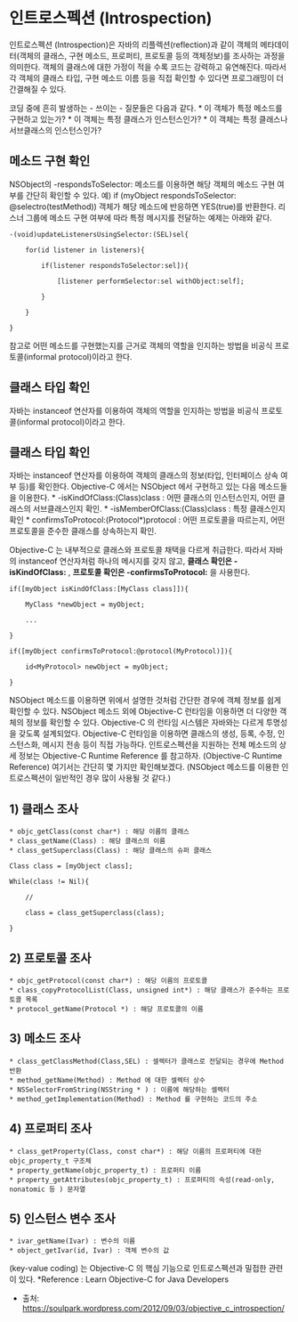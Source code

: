 # 인트로스펙션 (Introspection)
인트로스펙션 (Introspection)은 자바의 리플렉션(reflection)과 같이 객체의 메타데이터(객체의 클래스, 구현 메소드, 프로퍼티, 프로토콜 등의 객체정보)를 조사하는 과정을 의미한다.
객체의 클래스에 대한 가정이 적을 수록 코드는 강력하고 유연해진다. 따라서 각 객체의 클래스 타입, 구현 메소드 이름 등을 직접 확인할 수 있다면 프로그래밍이 더 간결해질 수 있다.

코딩 중에 흔히 발생하는 - 쓰이는 - 질문들은 다음과 같다.
	* 이 객체가 특정 메소드를 구현하고 있는가?
	* 이 객체는 특정 클래스가 인스턴스인가?
	* 이 객체는 특정 클래스나 서브클래스의 인스턴스인가?

## 메소드 구현 확인
NSObject의 -respondsToSelector: 메소드를 이용하면 해당 객체의 메소드 구현 여부를 간단히 확인할 수 있다.
예) if (myObject respondsToSelector: @selectro(testMethod))
객체가 해당 메소드에 반응하면 YES(true)를 반환한다. 리스너 그룹에 메소드 구현 여부에 따라 특정 메시지를 전달하는 예제는 아래와 같다. 

``` objc
-(void)updateListenersUsingSelector:(SEL)sel{

    for(id listener in listeners){

        if(listener respondsToSelector:sel]){

            [listener performSelector:sel withObject:self];

        }

    }

}
```

참고로 어떤 메소드를 구현했는지를 근거로 객체의 역할을 인지하는 방법을 비공식 프로토콜(informal protocol)이라고 한다.

## 클래스 타입 확인
자바는 instanceof 연산자를 이용하여 객체의 역할을 인지하는 방법을 비공식 프로토콜(informal protocol)이라고 한다.

## 클래스 타입 확인
자바는 instanceof 연산자를 이용하여 객체의 클래스의 정보(타입, 인터페이스 상속 여부 등)를 확인한다. Objective-C 에서는 NSObject 에서 구현하고 있는 다음 메소드들을 이용한다.
	* -isKindOfClass:(Class)class : 어떤 클래스의 인스턴스인지, 어떤 클래스의 서브클래스인지 확인.
	* -isMemberOfClass:(Class)class : 특정 클래스인지 확인
	* confirmsToProtocol:(Protocol*)protocol : 어떤 프로토콜을 따르는지, 어떤 프로토콜을 준수한 클래스를 상속하는지 확인.

Objective-C 는 내부적으로 클래스와 프로토콜 채택을 다르게 취급한다. 따라서 자바의 instanceof 연산자처럼 하나의 메시지를 갖지 않고, __클래스 확인은 -isKindOfClass:__ , __프로토콜 확인은 -confirmsToProtocol:__ 을 사용한다.
	
``` objc
if([myObject isKindOfClass:[MyClass class]]){

    MyClass *newObject = myObject;

    ...

}

if([myObject confirmsToProtocol:@protocol(MyProtocol)]){

    id<MyProtocol> newObject = myObject;

}
```

NSObject  메소드를 이용하면 위에서 설명한 것처럼 간단한 경우에 객체 정보를 쉽게 확인할 수 있다. NSObject 메소드 외에 Objective-C 런타임을 이용하면 더 다양한 객체의 정보를 확인할 수 있다. 
Objective-C 의 런타임 시스템은 자바와는 다르게 투명성을 갖도록 설계되었다. Objective-C 런타임을 이용하면 클래스의 생성, 등록, 수정, 인스턴스화, 메시지 전송 등이 직접 가능하다.
인트로스펙션을 지원하는 전체 메소드의 상세 정보는 Objective-C Runtime Reference 를 참고하자. (Objective-C Runtime Reference) 여기서는 간단히 몇 가지만 확인해보겠다. (NSObject 메소드를 이용한 인트로스펙션이 일반적인 경우 많이 사용될 것 같다.)

## 1) 클래스 조사
	* objc_getClass(const char*) : 해당 이름의 클래스
	* class_getName(Class) : 해당 클래스의 이름
	* class_getSuperclass(Class) : 해당 클래스의 슈퍼 클래스

``` objc
Class class = [myObject class];

While(class != Nil){

	// 

    class = class_getSuperclass(class);

}
```

## 2) 프로토콜 조사
	* objc_getProtocol(const char*) : 해당 이름의 프로토콜
	* class_copyProtocolList(Class, unsigned int*) : 해당 클래스가 준수하는 프로토콜 목록
	* protocol_getName(Protocol *) : 해당 프로토콜의 이름

## 3) 메소드 조사
	* class_getClassMethod(Class,SEL) : 셀렉터가 클래스로 전달되는 경우에 Method 반환
	* method_getName(Method) : Method 에 대한 셀렉터 상수
	* NSSelectorFromString(NSString * ) : 이름에 해당하는 셀렉터
	* method_getImplementation(Method) : Method 를 구현하는 코드의 주소

## 4) 프로퍼티 조사
	* class_getProperty(Class, const char*) : 해당 이름의 프로퍼티에 대한 objc_property_t 구조체
	* property_getName(objc_property_t) : 프로퍼티 이름
	* property_getAttributes(objc_property_t) : 프로퍼티의 속성(read-only, nonatomic 등 ) 문자열

## 5) 인스턴스 변수 조사
	* ivar_getName(Ivar) : 변수의 이름
	* object_getIvar(id, Ivar) : 객체 변수의 값

(key-value coding) 는 Objective-C 의 핵심 기능으로 인트로스펙션과 밀접한 관련이 있다. 
*Reference : Learn Objective-C for Java Developers

* 출처: https://soulpark.wordpress.com/2012/09/03/objective_c_introspection/






